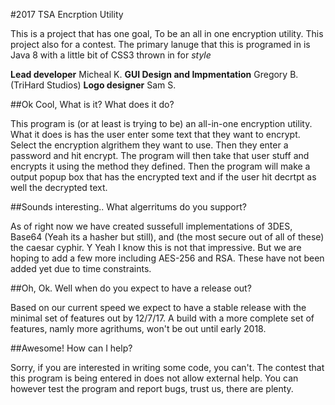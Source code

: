 #2017 TSA Encrption Utility 

This is a project that has one goal, To be an all in one encryption utility. This project also for a contest.
The primary lanuge that this is programed in is Java 8 with a little bit of CSS3 thrown in for *style*

**Lead developer** Micheal K. 
**GUI Design and Impmentation** Gregory B. (TriHard Studios) 
**Logo designer** Sam S.

##Ok Cool, What is it? What does it do?

This program is (or at least is trying to be) an all-in-one encryption utility. What it does is has the user enter some text that they want to encrypt. Select the encryption algrithem they want to use. Then they enter a password and hit encrypt. The program will then take that user stuff and encrypts it using the method they defined. Then the program will make a output popup box that has the encrypted text and if the user hit decrtpt as well the decrypted text. 

##Sounds interesting.. What algerritums do you support?

As of right now we have created sussefull implementations of 3DES, Base64 (Yeah its a hasher but still), and (the most secure out of all of these) the caesar cyphir. Y
Yeah I know this is not that impressive. But we are hoping to add a few more including AES-256 and RSA. These have not been added yet due to time constraints.

##Oh, Ok. Well when do you expect to have a release out?

Based on our current speed we expect to have a stable release with the minimal set of features out by 12/7/17. 
A build with a more complete set of features, namly more agrithums, won't be out until early 2018.

##Awesome! How can I help?

Sorry, if you are interested in writing some code, you can't. The contest that this program is being entered in does not allow external help. You can however test the program and report bugs, trust us, there are plenty.
